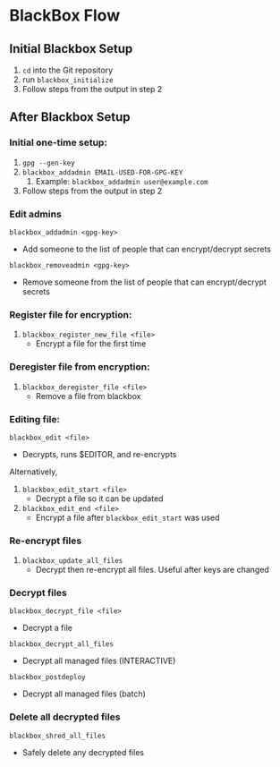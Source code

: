 
BlackBox Flow
======
## Initial Blackbox Setup
1. `cd` into the Git repository
2. run `blackbox_initialize`
3. Follow steps from the output in step 2


## After Blackbox Setup
### Initial one-time setup:
1. `gpg --gen-key`
2. `blackbox_addadmin EMAIL-USED-FOR-GPG-KEY`
   1. Example: `blackbox_addadmin user@example.com`
3. Follow steps from the output in step 2

### Edit admins
`blackbox_addadmin <gpg-key>`
  - Add someone to the list of people that can encrypt/decrypt secrets

`blackbox_removeadmin <gpg-key>`
  - Remove someone from the list of people that can encrypt/decrypt secrets  

### Register file for encryption:
1. `blackbox_register_new_file <file>`
   - Encrypt a file for the first time

### Deregister file from encryption:
1. `blackbox_deregister_file <file>`
   - Remove a file from blackbox

### Editing file:
`blackbox_edit <file>`
  - Decrypts, runs $EDITOR, and re-encrypts <file>

Alternatively,

1. `blackbox_edit_start <file>`
   - Decrypt a file so it can be updated
2. `blackbox_edit_end <file>`
   - Encrypt a file after `blackbox_edit_start` was used

### Re-encrypt files
1. `blackbox_update_all_files`
   - Decrypt then re-encrypt all files. Useful after keys are changed

### Decrypt files
`blackbox_decrypt_file <file>`
  - Decrypt a file

`blackbox_decrypt_all_files`
  - Decrypt all managed files (INTERACTIVE)

`blackbox_postdeploy`
  - Decrypt all managed files (batch)

### Delete all decrypted files
`blackbox_shred_all_files`
  - Safely delete any decrypted files